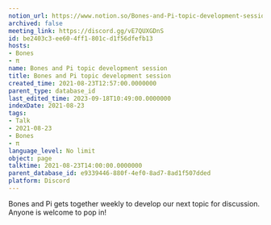 ```yaml
---
notion_url: https://www.notion.so/Bones-and-Pi-topic-development-session-be2403c3ee604ff1801cd1f56dfefb13
archived: false
meeting_link: https://discord.gg/vE7QUXGDnS
id: be2403c3-ee60-4ff1-801c-d1f56dfefb13
hosts:
- Bones
- π
name: Bones and Pi topic development session
title: Bones and Pi topic development session
created_time: 2021-08-23T12:57:00.0000000
parent_type: database_id
last_edited_time: 2023-09-18T10:49:00.0000000
indexDate: 2021-08-23
tags:
- Talk
- 2021-08-23
- Bones
- π
language_level: No limit
object: page
talktime: 2021-08-23T14:00:00.0000000
parent_database_id: e9339446-880f-4ef0-8ad7-8ad1f507dded
platform: Discord
---
```


Bones and Pi gets together weekly to develop our next topic for discussion.
Anyone is welcome to pop in!










